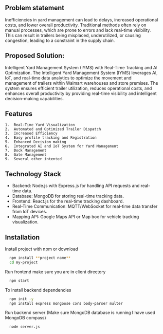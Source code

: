 ## Problem statement
Inefficiencies in yard management can lead to delays, increased operational costs, and lower overall productivity. Traditional methods often rely on manual processes, which are prone to errors and lack real-time visibility. This can result in trailers being misplaced, underutilized, or causing congestion, leading to a constraint in the supply chain.

## Proposed Solution: 
Intelligent Yard Management System (IYMS) with Real-Time Tracking and AI Optimization. The Intelligent Yard Management System (IYMS) leverages AI, IoT, and real-time data analytics to optimize the movement and management of trailers within Walmart warehouses and store premises. The system ensures efficient trailer utilization, reduces operational costs, and enhances overall productivity by providing real-time visibility and intelligent decision-making capabilities.
## Features
    1.  Real-Time Yard Visualization
    2.  Automated and Optimized Trailer Dispatch
    3.  Increased Efficiency
    4.  Easy profile tracking and Registration
    5.  Enhanced Decision making
    6.  Integrated AI and IoT System for Yard Management
    7.  Dock Management 
    8.  Gate Management
    9.  Several other intented




## Technology Stack
- Backend: Node.js with Express.js for handling API requests and real-time data.
- Database: MongoDB for storing real-time tracking data.
- Frontend: React.js for the real-time tracking dashboard.
- Real-Time Communication: MQTT/WebSocket for real-time data transfer from IoT devices.
- Mapping API: Google Maps API or Map box for vehicle tracking visualization.

## Installation

Install project with npm or download 

```bash
  npm install **project name**
  cd my-project
```
Run frontend make sure you are in client directory
```bash
  npm start
```
To install backend dependencies

```bash
  npm init -y
  npm install express mongoose cors body-parser multer
```
Run backend server
(Make sure MongoDB database is running I have used MongoDB compass)
```bash
  node server.js
```
